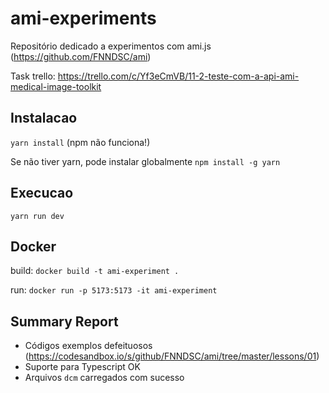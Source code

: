 # ami-experiments
Repositório dedicado a experimentos com ami.js (https://github.com/FNNDSC/ami)

Task trello: https://trello.com/c/Yf3eCmVB/11-2-teste-com-a-api-ami-medical-image-toolkit


## Instalacao
`yarn install` (npm não funciona!)

Se não tiver yarn, pode instalar globalmente `npm install -g yarn`

## Execucao
`yarn run dev`

## Docker
build:
`docker build -t ami-experiment .`

run:
`docker run -p 5173:5173 -it ami-experiment`


## Summary Report

- Códigos exemplos defeituosos (https://codesandbox.io/s/github/FNNDSC/ami/tree/master/lessons/01)
- Suporte para Typescript OK
- Arquivos `dcm` carregados com sucesso
